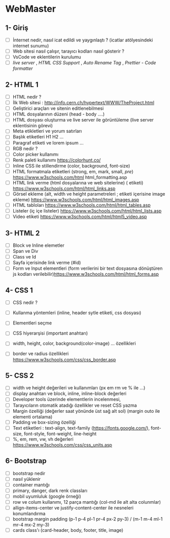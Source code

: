 # WebMaster

## 1- Giriş
- [ ] İnternet nedir, nasıl icat edildi ve yaygınlaştı ? (icatlar atölyesindeki internet sunumu)
- [ ] Web sitesi nasıl çalışır, tarayıcı kodları nasıl gösterir ? 
- [ ] VsCode ve eklentilerin kurulumu
- [ ] *live server* , *HTML CSS Support* , *Auto Rename Tag* , *Prettier - Code formatter*

## 2- HTML 1
- [ ] HTML nedir ? 
- [ ] İlk Web sitesi : http://info.cern.ch/hypertext/WWW/TheProject.html
- [ ] Geliştirici araçları ve sitenin editlenebilmesi
- [ ] HTML dosyalarının düzeni (head - body ....)
- [ ] HTML dosyası oluşturma ve live server ile görüntüleme (live server eklentisinin görevi)
- [ ] Meta etikletleri ve yorum satırları
- [ ] Başlık etiketleri H1 H2 ...
- [ ] Paragraf etiketi ve lorem ipsum ...
- [ ] RGB nedir ?
- [ ] Color picker kullanımı
- [ ] Renk paleti kullanımı https://colorhunt.co/
- [ ] Inline CSS ile stillendirme (color, background, font-size)
- [ ] HTML formatmala etiketleri (strong, em, mark, small, *pre*) https://www.w3schools.com/html html_formatting.asp
- [ ] HTML link verme (html dosyalarına ve web sitelerine) (<a> etiketi) https://www.w3schools.com/html/html_links.asp
- [ ] Görsel ekleme (alt, width ve height parametreleri ; <a> etiketi içerisine image ekleme) https://www.w3schools.com/html/html_images.asp
- [ ] HTML tabloları https://www.w3schools.com/html/html_tables.asp
- [ ] Listeler (iç içe listeler) https://www.w3schools.com/html/html_lists.asp
- [ ] Video etiketi https://www.w3schools.com/html/html5_video.asp

## 3- HTML 2 
- [ ] Block ve Inline elemetler
- [ ] Span ve Div
- [ ] Class ve Id 
- [ ] Sayfa içerisinde link verme (#id) 
- [ ] Form ve Input elementleri (form verilerini bir text dosyasına dönüştüren js kodları verilebilir)https://www.w3schools.com/html/html_forms.asp

## 4- CSS 1
- [ ] CSS nedir ?
- [ ] Kullanma yöntemleri (inline, header sytle etiketi, css dosyası)
- [ ] Elementleri seçme
- [ ] CSS hiyerarşisi (important anahtarı)
- [ ] width, height, color, background(color-image) ... özellikleri 
- [ ] border ve radius özellikleri https://www.w3schools.com/css/css_border.asp


## 5- CSS 2
- [ ] width ve height değerileri ve kullanımları  (px em rm ve % ile ...)
- [ ] display anahtarı ve block, inline, inline-block değerleri
- [ ] Developer tools üzerinde elementlerin incelenmesi,
- [ ] Tarayıcıların otomatik atadığı özellikler ve reset CSS yazma
- [ ] Margin özelliği (değerler saat yönünde üst sağ alt sol) (margin outo ile elementi ortalama)
- [ ] Padding ve box-sizing özelliği
- [ ] Text etiketleri : text-align, text-family (https://fonts.google.com/), font-size, font-style, font-weight, line-height
- [ ] %, em, rem, vw, vh değerleri https://www.w3schools.com/css/css_units.asp

## 6- Bootstrap
- [ ] bootstrap nedir
- [ ] nasıl yüklenir
- [ ] container mantığı
- [ ] primary, danger, dark renk classları
- [ ] mobil uyumluluk (google örneği)
- [ ] row ve colum kullanımı, 12 parça mantığı (col-md ile alt alta colunmlar)
- [ ] allign-items-center ve justify-content-center ile nesneleri konumlandırma
- [ ] bootstrap margin padding (p-1 p-4 pl-1 pr-4 px-2 py-3) /  (m-1 m-4 ml-1 mr-4 mx-2 my-3)
- [ ] cards class'ı (card-header, body, footer, title, image)
